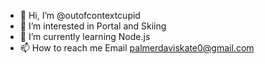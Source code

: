 - 👋 Hi, I’m @outofcontextcupid
- 👀 I’m interested in Portal and Skiing
- 🌱 I’m currently learning Node.js
- 📫 How to reach me Email palmerdaviskate0@gmail.com

<!---
outofcontextcupid/outofcontextcupid is a ✨ special ✨ repository because its `README.md` (this file) appears on your GitHub profile.
You can click the Preview link to take a look at your changes.
--->
